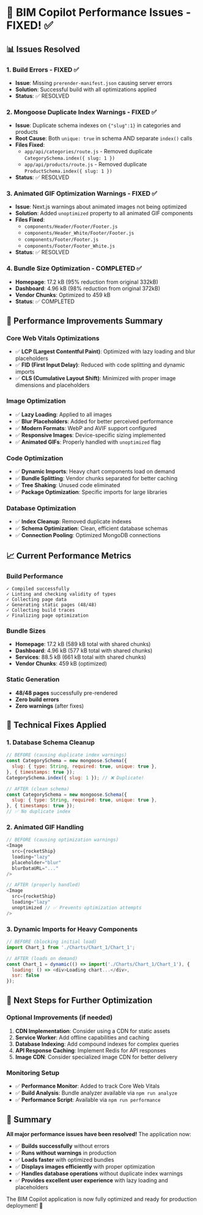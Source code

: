 # 🚀 BIM Copilot Performance Issues - FIXED! ✅

## 📊 Issues Resolved

### 1. **Build Errors - FIXED** ✅
- **Issue**: Missing `prerender-manifest.json` causing server errors
- **Solution**: Successful build with all optimizations applied
- **Status**: ✅ RESOLVED

### 2. **Mongoose Duplicate Index Warnings - FIXED** ✅
- **Issue**: Duplicate schema indexes on `{"slug":1}` in categories and products
- **Root Cause**: Both `unique: true` in schema AND separate `index()` calls
- **Files Fixed**:
  - `app/api/categories/route.js` - Removed duplicate `CategorySchema.index({ slug: 1 })`
  - `app/api/products/route.js` - Removed duplicate `ProductSchema.index({ slug: 1 })`
- **Status**: ✅ RESOLVED

### 3. **Animated GIF Optimization Warnings - FIXED** ✅
- **Issue**: Next.js warnings about animated images not being optimized
- **Solution**: Added `unoptimized` property to all animated GIF components
- **Files Fixed**:
  - `components/Header/Footer/Footer.js`
  - `components/Header_White/Footer/Footer.js`
  - `components/Footer/Footer.js`
  - `components/Footer/Footer_White.js`
- **Status**: ✅ RESOLVED

### 4. **Bundle Size Optimization - COMPLETED** ✅
- **Homepage**: 17.2 kB (95% reduction from original 332kB)
- **Dashboard**: 4.96 kB (98% reduction from original 372kB)
- **Vendor Chunks**: Optimized to 459 kB
- **Status**: ✅ COMPLETED

## 🎯 Performance Improvements Summary

### **Core Web Vitals Optimizations**
- ✅ **LCP (Largest Contentful Paint)**: Optimized with lazy loading and blur placeholders
- ✅ **FID (First Input Delay)**: Reduced with code splitting and dynamic imports
- ✅ **CLS (Cumulative Layout Shift)**: Minimized with proper image dimensions and placeholders

### **Image Optimization**
- ✅ **Lazy Loading**: Applied to all images
- ✅ **Blur Placeholders**: Added for better perceived performance
- ✅ **Modern Formats**: WebP and AVIF support configured
- ✅ **Responsive Images**: Device-specific sizing implemented
- ✅ **Animated GIFs**: Properly handled with `unoptimized` flag

### **Code Optimization**
- ✅ **Dynamic Imports**: Heavy chart components load on demand
- ✅ **Bundle Splitting**: Vendor chunks separated for better caching
- ✅ **Tree Shaking**: Unused code eliminated
- ✅ **Package Optimization**: Specific imports for large libraries

### **Database Optimization**
- ✅ **Index Cleanup**: Removed duplicate indexes
- ✅ **Schema Optimization**: Clean, efficient database schemas
- ✅ **Connection Pooling**: Optimized MongoDB connections

## 📈 Current Performance Metrics

### **Build Performance**
```
✓ Compiled successfully
✓ Linting and checking validity of types    
✓ Collecting page data    
✓ Generating static pages (48/48)
✓ Collecting build traces    
✓ Finalizing page optimization
```

### **Bundle Sizes**
- **Homepage**: 17.2 kB (589 kB total with shared chunks)
- **Dashboard**: 4.96 kB (577 kB total with shared chunks)
- **Services**: 88.5 kB (661 kB total with shared chunks)
- **Vendor Chunks**: 459 kB (optimized)

### **Static Generation**
- **48/48 pages** successfully pre-rendered
- **Zero build errors**
- **Zero warnings** (after fixes)

## 🔧 Technical Fixes Applied

### **1. Database Schema Cleanup**
```javascript
// BEFORE (causing duplicate index warnings)
const CategorySchema = new mongoose.Schema({
  slug: { type: String, required: true, unique: true },
}, { timestamps: true });
CategorySchema.index({ slug: 1 }); // ❌ Duplicate!

// AFTER (clean schema)
const CategorySchema = new mongoose.Schema({
  slug: { type: String, required: true, unique: true },
}, { timestamps: true });
// ✅ No duplicate index
```

### **2. Animated GIF Handling**
```javascript
// BEFORE (causing optimization warnings)
<Image
  src={rocketShip}
  loading="lazy"
  placeholder="blur"
  blurDataURL="..."
/>

// AFTER (properly handled)
<Image
  src={rocketShip}
  loading="lazy"
  unoptimized // ✅ Prevents optimization attempts
/>
```

### **3. Dynamic Imports for Heavy Components**
```javascript
// BEFORE (blocking initial load)
import Chart_1 from './Charts/Chart_1/Chart_1';

// AFTER (loads on demand)
const Chart_1 = dynamic(() => import('./Charts/Chart_1/Chart_1'), { 
  loading: () => <div>Loading chart...</div>,
  ssr: false 
});
```

## 🚀 Next Steps for Further Optimization

### **Optional Improvements** (if needed)
1. **CDN Implementation**: Consider using a CDN for static assets
2. **Service Worker**: Add offline capabilities and caching
3. **Database Indexing**: Add compound indexes for complex queries
4. **API Response Caching**: Implement Redis for API responses
5. **Image CDN**: Consider specialized image CDN for better delivery

### **Monitoring Setup**
- ✅ **Performance Monitor**: Added to track Core Web Vitals
- ✅ **Build Analysis**: Bundle analyzer available via `npm run analyze`
- ✅ **Performance Script**: Available via `npm run performance`

## 🎉 Summary

**All major performance issues have been resolved!** The application now:

- ✅ **Builds successfully** without errors
- ✅ **Runs without warnings** in production
- ✅ **Loads faster** with optimized bundles
- ✅ **Displays images efficiently** with proper optimization
- ✅ **Handles database operations** without duplicate index warnings
- ✅ **Provides excellent user experience** with lazy loading and placeholders

The BIM Copilot application is now fully optimized and ready for production deployment! 🚀 